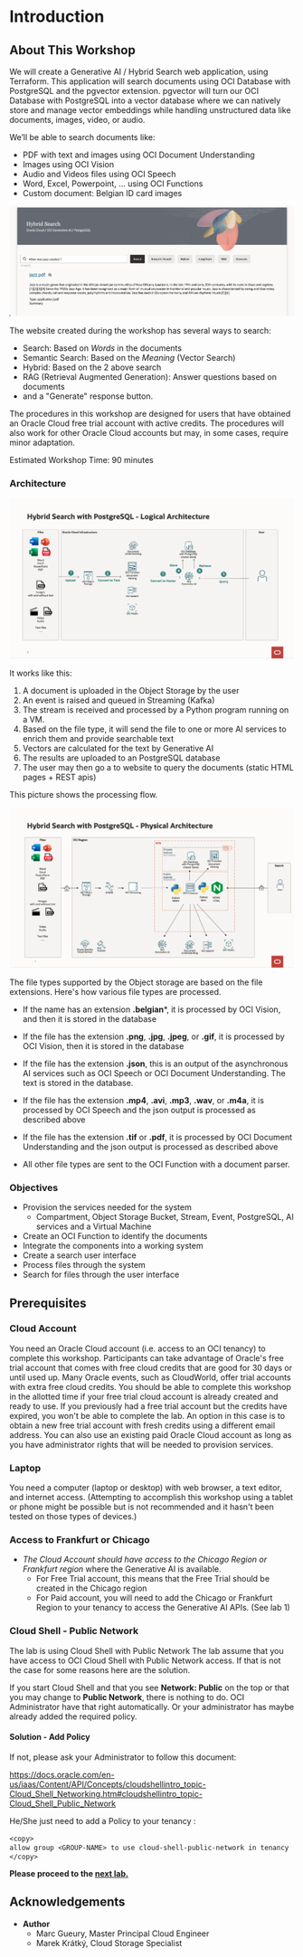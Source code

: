 
# Introduction

## About This Workshop

We will create a Generative AI / Hybrid Search web application, using Terraform. This application will search documents using OCI Database with PostgreSQL and the pgvector extension. pgvector will turn our OCI Database with PostgreSQL into a vector database where we can natively store and manage vector embeddings while handling unstructured data like documents, images, video, or audio.

We’ll be able to search documents like:
- PDF with text and images using OCI Document Understanding
- Images using OCI Vision
- Audio and Videos files using OCI Speech
- Word, Excel, Powerpoint, ... using OCI Functions
- Custom document: Belgian ID card images

![Screenshot](images/when-was-jazz-created.png)

The website created during the workshop has several ways to search:
- Search: Based on *Words* in the documents
- Semantic Search: Based on the *Meaning* (Vector Search)
- Hybrid: Based on the 2 above search
- RAG (Retrieval Augmented Generation): Answer questions based on documents
- and a "Generate" response button.

The procedures in this workshop are designed for users that have obtained an Oracle Cloud free trial account with active credits. The procedures will also work for other Oracle Cloud accounts but may, in some cases, require minor adaptation.

Estimated Workshop Time: 90 minutes

### Architecture

![Architecture](images/postgres-logical-architecture.png)

It works like this:
1. A document is uploaded in the Object Storage by the user
1. An event is raised and queued in Streaming (Kafka)
1. The stream is received and processed by a Python program running on a VM.
1. Based on the file type, it will send the file to one or more AI services to enrich them and provide searchable text
1. Vectors are calculated for the text by Generative AI
1. The results are uploaded to an PostgreSQL database
1. The user may then go a to website to query the documents (static HTML pages + REST apis) 

This picture shows the processing flow.

![Integration](images/postgres-physical-architecture.png)

The file types supported by the Object storage are based on the file extensions. Here's how various file types are processed.
- If the name has an extension **.belgian***, it is processed by OCI Vision, and then it is stored in the database

- If the file has the extension **.png**, **.jpg**, **.jpeg**, or **.gif**, it is processed by OCI Vision, then it is stored in the database

- If the file has the extension **.json**, this is an output of the asynchronous AI services such as OCI Speech or OCI Document Understanding. The text is stored in the database.

- If the file has the extension **.mp4**, **.avi**, **.mp3**, **.wav**, or **.m4a**, it is processed by OCI Speech and the json output is processed as described above

- If the file has the extension **.tif** or **.pdf**, it is processed by OCI Document Understanding and the json output is processed as described above

- All other file types are sent to the OCI Function with a document parser.

### Objectives

- Provision the services needed for the system
    - Compartment, Object Storage Bucket, Stream, Event, PostgreSQL, AI services and a Virtual Machine
- Create an OCI Function to identify the documents
- Integrate the components into a working system
- Create a search user interface
- Process files through the system
- Search for files through the user interface

## Prerequisites
### Cloud Account
You need an Oracle Cloud account (i.e. access to an OCI tenancy) to complete this workshop. Participants can take advantage of Oracle's free trial account that comes with free cloud credits that are good for 30 days or until used up. Many Oracle events, such as CloudWorld, offer trial accounts with extra free cloud credits. You should be able to complete this workshop in the allotted time if your free trial cloud account is already created and ready to use. If you previously had a free trial account but the credits have expired, you won't be able to complete the lab. An option in this case is to obtain a new free trial account with fresh credits using a different email address. You can also use an existing paid Oracle Cloud account as long as you have administrator rights that will be needed to provision services.

### Laptop
You need a computer (laptop or desktop) with web browser, a text editor, and internet access. (Attempting to accomplish this workshop using a tablet or phone might be possible but is not recommended and it hasn't been tested on those types of devices.)

### Access to Frankfurt or Chicago
- *The Cloud Account should have access to the Chicago Region or Frankfurt region* where the Generative AI is available.
    - For Free Trial account, this means that the Free Trial should be created in the Chicago region
    - For Paid account, you will need to add the Chicago or Frankfurt Region to your tenancy to access the Generative AI APIs. (See lab 1) 

### Cloud Shell - Public Network

The lab is using Cloud Shell with Public Network
The lab assume that you have access to OCI Cloud Shell with Public Network access.
If that is not the case for some reasons here are the solution.

If you start Cloud Shell and that you see **Network: Public** on the top or that you may change to **Public Network**, there is nothing to do.
OCI Administrator have that right automatically. Or your administrator has maybe already added the required policy.

#### Solution - Add Policy

If not, please ask your Administrator to follow this document:

https://docs.oracle.com/en-us/iaas/Content/API/Concepts/cloudshellintro_topic-Cloud_Shell_Networking.htm#cloudshellintro_topic-Cloud_Shell_Public_Network

He/She just need to add a Policy to your tenancy :

```
<copy>
allow group <GROUP-NAME> to use cloud-shell-public-network in tenancy
</copy>
```

**Please proceed to the [next lab.](#next)**

## Acknowledgements 

- **Author**
    - Marc Gueury, Master Principal Cloud Engineer
    - Marek Krátký, Cloud Storage Specialist 
